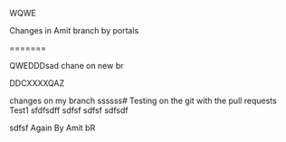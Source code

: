 WQWE


Changes in Amit branch by portals

=======

QWEDDDsad chane on new br

DDCXXXXQAZ


changes on   my branch    ssssss# Testing on the git with the pull requests
Test1
sfdfsdff
sdfsf
sdfsf
sdfsdf

sdfsf
Again By Amit bR
